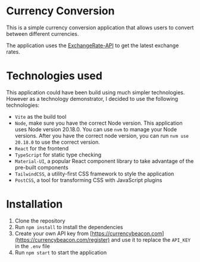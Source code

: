 # Currency Conversion
This is a simple currency conversion application that allows users to convert between different currencies.

The application uses the [ExchangeRate-API](https://api.currencybeacon.com/) to get the latest exchange rates.

# Technologies used
This application could have been build using much simpler technologies. However as a technology demonstrator, I decided to use the following technologies:

- `Vite` as the build tool
- `Node`, make sure you have the correct Node version. This application uses Node version 20.18.0.
You can use `nvm` to manage your Node versions. After you have the correct node version, you can run `nvm use 20.18.0` to use the correct version.
- `React` for the frontend
- `TypeScript` for static type checking
- `Material-UI`, a popular React component library to take advantage of the pre-built components
- `TailwindCSS`, a utility-first CSS framework to style the application
- `PostCSS`, a tool for transforming CSS with JavaScript plugins

# Installation
1. Clone the repository
2. Run `npm install` to install the dependencies
3. Create your own API key from [https://currencybeacon.com](https://currencybeacon.com/register) and use it to replace the `API_KEY` in the `.env` file
3. Run `npm start` to start the application
